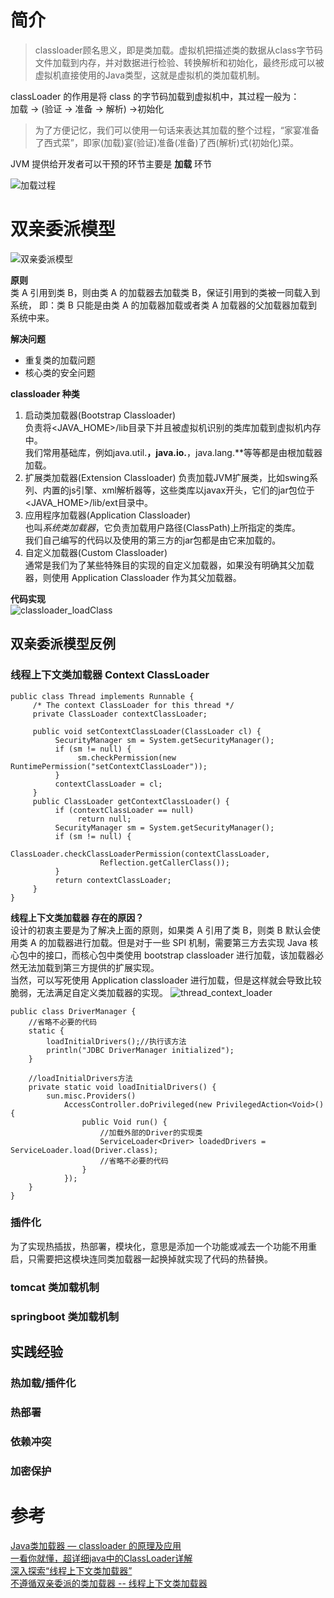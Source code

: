 # 简介

> classloader顾名思义，即是类加载。虚拟机把描述类的数据从class字节码文件加载到内存，并对数据进行检验、转换解析和初始化，最终形成可以被虚拟机直接使用的Java类型，这就是虚拟机的类加载机制。

classLoader 的作用是将 class 的字节码加载到虚拟机中，其过程一般为：  
加载 &rarr; (验证 &rarr; 准备 &rarr; 解析)  &rarr;初始化
> 为了方便记忆，我们可以使用一句话来表达其加载的整个过程，“家宴准备了西式菜”，即家(加载)宴(验证)准备(准备)了西(解析)式(初始化)菜。

JVM 提供给开发者可以干预的环节主要是 **加载** 环节

![加载过程](img/加载过程.png)

# 双亲委派模型

![双亲委派模型](img/双亲委派机制.png)

**原则**   
类 A 引用到类 B，则由类 A 的加载器去加载类 B，保证引用到的类被一同载入到系统， 即：类 B 只能是由类 A 的加载器加载或者类 A 加载器的父加载器加载到系统中来。

**解决问题**

* 重复类的加载问题
* 核心类的安全问题

**classloader 种类**

1. 启动类加载器(Bootstrap Classloader)  
   负责将<JAVA_HOME>/lib目录下并且被虚拟机识别的类库加载到虚拟机内存中。  
   我们常用基础库，例如java.util.**，java.io.**，java.lang.**等等都是由根加载器加载。
2. 扩展类加载器(Extension Classloader)
   负责加载JVM扩展类，比如swing系列、内置的js引擎、xml解析器等，这些类库以javax开头，它们的jar包位于<JAVA_HOME>/lib/ext目录中。
3. 应用程序加载器(Application Classloader)  
   也叫*系统类加载器*，它负责加载用户路径(ClassPath)上所指定的类库。  
   我们自己编写的代码以及使用的第三方的jar包都是由它来加载的。
4. 自定义加载器(Custom Classloader)  
   通常是我们为了某些特殊目的实现的自定义加载器，如果没有明确其父加载器，则使用 Application Classloader 作为其父加载器。

**代码实现**  
![classloader_loadClass](img/classloader_loadClass.png)

## 双亲委派模型反例

### 线程上下文类加载器 Context ClassLoader

```
public class Thread implements Runnable {  
     /* The context ClassLoader for this thread */  
     private ClassLoader contextClassLoader;  
     
     public void setContextClassLoader(ClassLoader cl) {  
          SecurityManager sm = System.getSecurityManager();  
          if (sm != null) {  
               sm.checkPermission(new RuntimePermission("setContextClassLoader"));  
          }  
          contextClassLoader = cl;  
     }  
     public ClassLoader getContextClassLoader() {  
          if (contextClassLoader == null)  
               return null;  
          SecurityManager sm = System.getSecurityManager();  
          if (sm != null) {  
                ClassLoader.checkClassLoaderPermission(contextClassLoader,  
                    Reflection.getCallerClass());  
          }  
          return contextClassLoader;  
     }  
}
```

**线程上下文类加载器 存在的原因？**  
设计的初衷主要是为了解决上面的原则，如果类 A 引用了类 B，则类 B 默认会使用类 A 的加载器进行加载。但是对于一些 SPI 机制，需要第三方去实现 Java 核心包中的接口，而核心包中类使用 bootstrap classloader
进行加载，该加载器必然无法加载到第三方提供的扩展实现。  
当然，可以写死使用 Application classloader 进行加载，但是这样就会导致比较脆弱，无法满足自定义类加载器的实现。
![thread_context_loader](img/ThreadContext%20ClassLoader.png)

```
public class DriverManager {
	//省略不必要的代码
	static {
		loadInitialDrivers();//执行该方法
		println("JDBC DriverManager initialized");
	}

	//loadInitialDrivers方法
	private static void loadInitialDrivers() {
		sun.misc.Providers()
			AccessController.doPrivileged(new PrivilegedAction<Void>() {
				public Void run() {
					//加载外部的Driver的实现类
					ServiceLoader<Driver> loadedDrivers = ServiceLoader.load(Driver.class);
					//省略不必要的代码
				}
			});
	}
}
```

### 插件化

为了实现热插拔，热部署，模块化，意思是添加一个功能或减去一个功能不用重启，只需要把这模块连同类加载器一起换掉就实现了代码的热替换。

### tomcat 类加载机制

### springboot 类加载机制

## 实践经验

### 热加载/插件化

### 热部署

### 依赖冲突

### 加密保护

# 参考

[Java类加载器 — classloader 的原理及应用](https://mp.weixin.qq.com/s?__biz=MzAxNDEwNjk5OQ==&mid=2650418560&idx=1&sn=ed3c3ee4184fe48ffdcfb88d6b2aa539&chksm=8396e598b4e16c8ee4d4908d94cc41ed9d183538522b0b14524ec5bdf995e3197b88f70ff0c6&scene=178&cur_album_id=1452661944472977409#rd)  
[一看你就懂，超详细java中的ClassLoader详解](https://blog.csdn.net/briblue/article/details/54973413)  
[深入探索“线程上下文类加载器”](https://www.jianshu.com/p/05ec26e25627)  
[不遵循双亲委派的类加载器 -- 线程上下文类加载器](https://techlog.cn/article/list/10183177)  